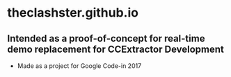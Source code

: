 # theclashster.github.io
Intended as a proof-of-concept for real-time demo replacement for CCExtractor Development
------
+ Made as a project for Google Code-in 2017 